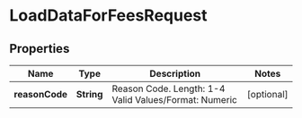 

# LoadDataForFeesRequest


## Properties

| Name | Type | Description | Notes |
|------------ | ------------- | ------------- | -------------|
|**reasonCode** | **String** | Reason Code.   Length: 1-4   Valid Values/Format: Numeric |  [optional] |




